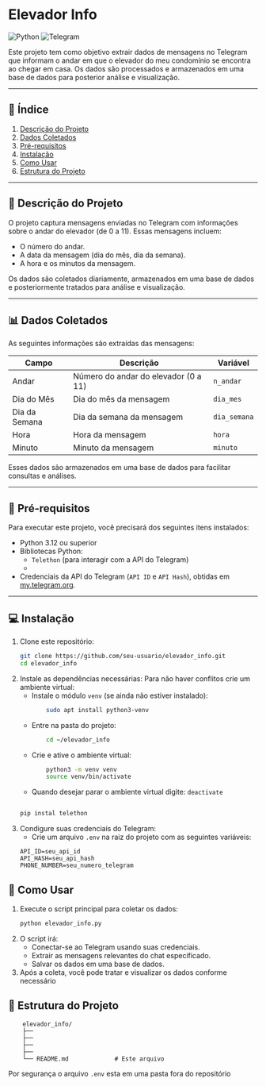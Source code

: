 # Elevador Info

![Python](https://img.shields.io/badge/Python-3.12-red) ![Telegram](https://img.shields.io/badge/Telegram-API-red)

Este projeto tem como objetivo extrair dados de mensagens no Telegram que informam o andar em que o elevador do meu condomínio se encontra ao chegar em casa. Os dados são processados e armazenados em uma base de dados para posterior análise e visualização.

---

## 📌 Índice

1. [Descrição do Projeto](#-descrição-do-projeto)
2. [Dados Coletados](#-dados-coletados)
3. [Pré-requisitos](#-pré-requisitos)
4. [Instalação](#-instalação)
5. [Como Usar](#-como-usar)
6. [Estrutura do Projeto](#-estrutura-do-projeto)

---


## 📝 Descrição do Projeto

O projeto captura mensagens enviadas no Telegram com informações sobre o andar do elevador (de 0 a 11). Essas mensagens incluem:
- O número do andar.
- A data da mensagem (dia do mês, dia da semana).
- A hora e os minutos da mensagem.

Os dados são coletados diariamente, armazenados em uma base de dados e posteriormente tratados para análise e visualização.

---

## 📊 Dados Coletados

As seguintes informações são extraídas das mensagens:

| Campo            | Descrição                              | Variável |
|------------------|----------------------------------------|----------|
| Andar            | Número do andar do elevador (0 a 11)  | `n_andar`   |
| Dia do Mês       | Dia do mês da mensagem                | `dia_mes`   |
| Dia da Semana    | Dia da semana da mensagem             | `dia_semana`|
| Hora             | Hora da mensagem                      | `hora`      | 
| Minuto           | Minuto da mensagem                    | `minuto`    |

Esses dados são armazenados em uma base de dados para facilitar consultas e análises.

---

## 🔧 Pré-requisitos

Para executar este projeto, você precisará dos seguintes itens instalados:

- Python 3.12 ou superior
- Bibliotecas Python:
  - `Telethon` (para interagir com a API do Telegram)
  - 
- Credenciais da API do Telegram (`API ID` e `API Hash`), obtidas em [my.telegram.org](https://my.telegram.org/).

---

## 💻 Instalação

1. Clone este repositório:
   ```bash
   git clone https://github.com/seu-usuario/elevador_info.git
   cd elevador_info
   ```
2. Instale as dependências necessárias:
Para não haver conflitos crie um ambiente virtual:
    - Instale o módulo `venv` (se ainda não estiver instalado):
        ```bash
            sudo apt install python3-venv
        ```
    - Entre na pasta do projeto:
        ```bash
            cd ~/elevador_info
        ```
    - Crie e ative o ambiente virtual:
        ```bash
            python3 -m venv venv
            source venv/bin/activate
        ```
    - Quando desejar parar o ambiente virtual digite:
        `deactivate`
    ```bash
    
    pip instal telethon
    ```
3. Condigure suas credenciais do Telegram:
    - Crie um arquivo `.env` na raiz do projeto com as seguintes variáveis:
    ```
    API_ID=seu_api_id
    API_HASH=seu_api_hash
    PHONE_NUMBER=seu_numero_telegram
    ```

## 🚀 Como Usar
1. Execute o script principal para coletar os dados:
    ```bash
    python elevador_info.py
    ```
2. O script irá:
    - Conectar-se ao Telegram usando suas credenciais.
    - Extrair as mensagens relevantes do chat especificado.
    - Salvar os dados em uma base de dados.
3. Após a coleta, você pode tratar e visualizar os dados conforme necessário

## 📂 Estrutura do Projeto
```
    elevador_info/
    ├── 
    ├── 
    ├── 
    ├──      
    └── README.md             # Este arquivo
```
Por segurança o arquivo `.env` esta em uma pasta fora do repositório
